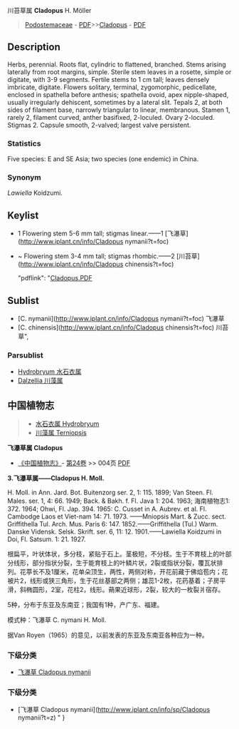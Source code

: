 川苔草属 **Cladopus** H. Möller

> [Podostemaceae](http://www.iplant.cn/info/Podostemaceae?t=foc) - [PDF](http://www.iplant.cn/foc/pdf/Podostemaceae.pdf)>>[Cladopus](http://www.iplant.cn/info/Cladopus?t=foc) - [PDF](http://www.iplant.cn/foc/pdf/Cladopus.pdf)

## Description

Herbs, perennial. Roots flat, cylindric to flattened, branched. Stems arising laterally from root margins, simple. Sterile stem leaves in a rosette, simple or digitate, with 3-9 segments. Fertile stems to 1 cm tall; leaves densely imbricate, digitate. Flowers solitary, terminal, zygomorphic, pedicellate, enclosed in spathella before anthesis; spathella ovoid, apex nipple-shaped, usually irregularly dehiscent, sometimes by a lateral slit. Tepals 2, at both sides of filament base, narrowly triangular to linear, membranous. Stamen 1, rarely 2, filament curved, anther basifixed, 2-loculed. Ovary 2-loculed. Stigmas 2. Capsule smooth, 2-valved; largest valve persistent.

### Statistics
Five species: E and SE Asia; two species (one endemic) in China.

### Synonym
*Lawiella* Koidzumi.


## Keylist

* 1 Flowering stem 5-6 mm tall; stigmas linear.——1  [飞瀑草](http://www.iplant.cn/info/Cladopus nymanii?t=foc)
* ~ Flowering stem 3-4 mm tall; stigmas rhombic.——2  [川苔草](http://www.iplant.cn/info/Cladopus chinensis?t=foc)

  "pdflink": "[Cladopus.PDF](http://www.iplant.cn/foc/pdf/Cladopus.pdf)

## Sublist

* [C.  nymanii](http://www.iplant.cn/info/Cladopus nymanii?t=foc)
 飞瀑草
* [C.  chinensis](http://www.iplant.cn/info/Cladopus chinensis?t=foc) 川苔草",

### Parsublist

* [Hydrobryum  水石衣属](http://www.iplant.cn/info/Hydrobryum?t=foc)
* [Dalzellia  川藻属](http://www.iplant.cn/info/Dalzellia?t=foc)

## 中国植物志

> * [水石衣属  Hydrobryum](http://www.iplant.cn/info/Hydrobryum?t=z)
> * [川藻属  Terniopsis](http://www.iplant.cn/info/Terniopsis?t=z)


**飞瀑草属 Cladopus**

* [《中国植物志》](http://www.iplant.cn/frps)- [第24卷](http://www.iplant.cn/frps/vol/24) >> 004页 [PDF](http://www.iplant.cn/frps/pdf/24/004y.pdf)


**3.飞瀑草属——Cladopus H. Moll.**

H. Moll. in Ann. Jard. Bot. Buitenzorg ser. 2, 1: 115. 1899; Van Steen. Fl. Males. ser. 1, 4: 66. 1949; Back. & Bakh. f. Fl. Java 1: 204. 1963; 海南植物志1: 372. 1964; Ohwi, Fl. Jap. 394. 1965: C. Cusset in A. Aubrev. et al. Fl. Cambodge Laos et Viet-nam 14: 71. 1973. ——Mniopsis Mart. & Zucc. sect. Griffithella Tul. Arch. Mus. Paris 6: 147. 1852.——Griffithella (Tul.) Warm. Danske Vidensk. Selsk. Skrift. ser. 6, 11: 12. 1901.——Lawiella Koidzumi in Doi, Fl. Satsum. 1: 21. 1927.

根扁平，叶状体状，多分枝，紧贴于石上。茎极短，不分枝。生于不育枝上的叶部分线形，部分指状分裂，生于能育枝上的叶鳞片状，2裂或指状分裂，覆瓦状排列。花葶长不及1厘米，花单朵顶生，两性，两侧对称，开花前藏于佛焰苞内；花被片2，线形或狭三角形，生于花丝基部之两侧；雄蕊1-2枚，花药基着；子房平滑，斜椭圆形，2室，花柱2，线形。蒴果近球形，2裂，较大的一枚裂爿宿存。

5种，分布于东亚及东南亚；我国有1种，产广东、福建。

模式种：飞瀑草 C. nymani H. Moll.

据Van Royen（1965）的意见，以前发表的东亚及东南亚各种应为一种。

### 下级分类
* [飞瀑草  Cladopus nymanii](Cladopus-nymanii-飞瀑草.md)

### 下级分类
* [飞瀑草  Cladopus nymanii](http://www.iplant.cn/info/sp/Cladopus nymanii?t=z)
"
}